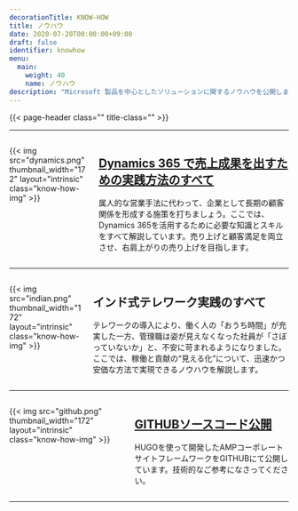 ```yaml
---
decorationTitle: KNOW-HOW
title: ノウハウ
date: 2020-07-20T00:00:00+09:00
draft: false
identifier: knowhow
menu:
  main:
    weight: 40
    name: ノウハウ
description: "Microsoft 製品を中心としたソリューションに関するノウハウを公開します。"
---
```


{{< page-header class="" title-class="" >}}

<hr>
<div id='dynamics365' class='container'>
  <div class="columns py3">
  <div class="column col-2 col-sm-12 text-center">

{{< img src="dynamics.png" thumbnail_width="172" layout="intrinsic" class="know-how-img" >}}

  </div>
    <div class='column col-10 col-sm-12'>
      <a href='https://dynamics365.andaze.com/'><h2 class='know-how-title'>Dynamics 365 で売上成果を出すための実践方法のすべて</h2></a>
      <p class='know-how-description'>属人的な営業手法に代わって、企業として長期の顧客関係を形成する施策を打ちましょう。ここでは、Dynamics 365を活用するために必要な知識とスキルをすべて解説しています。売り上げと顧客満足を両立させ、右肩上がりの売り上げを目指します。</p>
    </div>
  </div>
</div>
<hr>

<div id='telework' class='container'>
  <div class="columns py3">
  <div class="column col-2 col-sm-12 text-center">

{{< img src="indian.png" thumbnail_width="172" layout="intrinsic" class="know-how-img" >}}

  </div>
    <div class='column col-10 col-sm-12'>
      <h2 class='know-how-title'>インド式テレワーク実践のすべて</h2>
      <p class='know-how-description'>テレワークの導入により、働く人の「おうち時間」が充実した一方、管理職は姿が見えなくなった社員が「さぼっていないか」と、不安に苛まれるようになりました。 ここでは、稼働と貢献の“見える化”について、迅速かつ安価な方法で実現できるノウハウを解説します。</p>
    </div>
  </div>
</div>
<hr>

<div id='github' class='container'>
  <div class="columns py3">
  <div class="column col-2 col-sm-12 text-center">

{{< img src="github.png" thumbnail_width="172" layout="intrinsic" class="know-how-img" >}}

  </div>
    <div class='column col-10 col-sm-12'>
      <a href='https://github.com/andaze/'><h2 class='know-how-title'>GITHUBソースコード公開</h2></a>
      <p class='know-how-description'>HUGOを使って開発したAMPコーポレートサイトフレームワークをGITHUBにて公開しています。技術的なご参考になさってください。</p>
    </div>
  </div>
</div>
<hr>